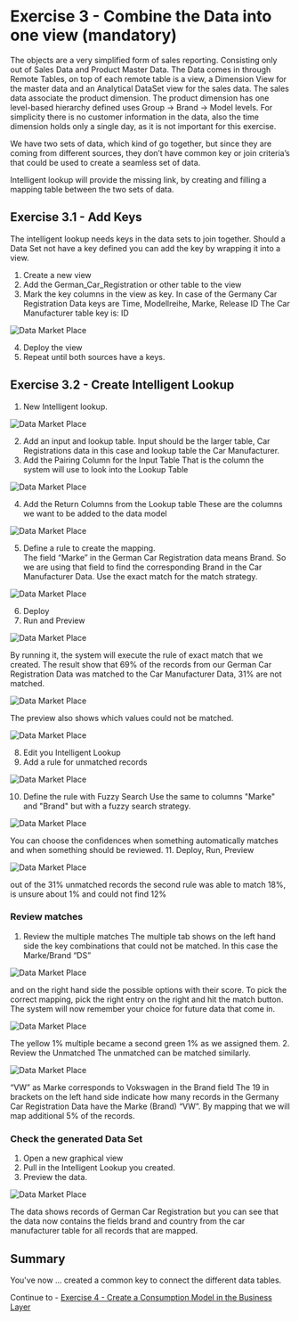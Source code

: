 # Exercise 3 - Combine the Data into one view (mandatory)

The objects are a very simplified form of sales reporting. Consisting only out of Sales Data and Product Master Data. The Data comes in through Remote Tables, on top of each remote table is a view, a Dimension View for the master data and an Analytical DataSet view for the sales data. The sales data associate the product dimension. The product dimension has one level-based hierarchy defined uses Group -> Brand -> Model levels. For simplicity there is no customer information in the data, also the time dimension holds only a single day, as it is not important for this exercise. 

We have two sets of data, which kind of go together, but since they are coming from different sources, they don’t have common key or join criteria’s that could be used to create a seamless set of data. 

Intelligent lookup will provide the missing link, by creating and filling a mapping table between the two sets of data. 

## Exercise 3.1 - Add Keys
The intelligent lookup needs keys in the data sets to join together. Should a Data Set not have a key defined you can add the key by wrapping it into a view. 
1.	Create a new view
2.	Add the German_Car_Registration or other table to the view
3.	Mark the key columns in the view as key. 
In case of the Germany Car Registration Data keys are Time, Modellreihe, Marke, Release ID
The Car Manufacturer table key is: ID

![Data Market Place](/exercises/ex2/images/Picture28.png)

4.	Deploy the view
5.	Repeat until both sources have a keys. 

## Exercise 3.2 - Create Intelligent Lookup

1.	New Intelligent lookup. 

![Data Market Place](/exercises/ex2/images/Picture29.png)

2.	Add an input and lookup table. Input should be the larger table, Car Registrations data in this case and lookup table the Car Manufacturer. 
3.	Add the Pairing Column for the Input Table
That is the column the system will use to look into the Lookup Table

![Data Market Place](/exercises/ex2/images/Picture29.png)

4.	Add the Return Columns from the Lookup table 
These are the columns we want to be added to the data model
 
![Data Market Place](/exercises/ex2/images/Picture30.png) 

5.	Define a rule to create the mapping.  
The field “Marke” in the German Car Registration data means Brand. So we are using that field to find the corresponding Brand in the Car Manufacturer Data. Use the exact match for the match strategy. 

![Data Market Place](/exercises/ex2/images/Picture31.png)
 
6.	Deploy 
7.	Run and Preview

![Data Market Place](/exercises/ex2/images/Picture32.png)

By running it, the system will execute the rule of exact match that we created. The result show that 69% of the records from our German Car Registration Data was matched to the Car Manufacturer Data, 31% are not matched. 

![Data Market Place](/exercises/ex2/images/Picture33.png)

The preview also shows which values could not be matched. 

![Data Market Place](/exercises/ex2/images/Picture34.png)
 
8.	Edit you Intelligent Lookup
9.	Add a rule for unmatched records

![Data Market Place](/exercises/ex2/images/Picture35.png)

10.	Define the rule with Fuzzy Search
Use the same to columns "Marke" and "Brand" but with a fuzzy search strategy. 

![Data Market Place](/exercises/ex2/images/Picture36.png)

You can choose the confidences when something automatically matches and when something should be reviewed. 
11.	Deploy, Run, Preview

![Data Market Place](/exercises/ex2/images/Picture37.png)

out of the 31% unmatched records the second rule was able to match 18%, is unsure about 1% and could not find 12%

### Review matches

1.	Review the multiple matches
The multiple tab shows on the left hand side the key combinations that could not be matched. In this case the Marke/Brand “DS”

![Data Market Place](/exercises/ex2/images/Picture38.png)

and on the right hand side the possible options with their score. 
To pick the correct mapping, pick the right entry on the right and hit the match button. The system will now remember your choice for future data that come in. 

![Data Market Place](/exercises/ex2/images/Picture39.png)

The yellow 1% multiple became a second green 1% as we assigned them. 
2.	Review the Unmatched 
The unmatched can be matched similarly. 

![Data Market Place](/exercises/ex2/images/Picture40.png)
 
“VW” as Marke corresponds to Vokswagen in the Brand field 
The 19 in brackets on the left hand side indicate how many records in the Germany Car Registration Data have the Marke (Brand) “VW”. By mapping that we will map additional 5% of the records.
  
### Check the generated Data Set

1.	Open a new graphical view 
2.	Pull in the Intelligent Lookup you created. 
3.	Preview the data. 

![Data Market Place](/exercises/ex2/images/Picture41.png)
 
The data shows records of German Car Registration but you can see that the data now contains the fields brand and country from the car manufacturer table for all records that are mapped. 

## Summary

You've now ...
created a common key to connect the different data tables.

Continue to - [Exercise 4 - Create a Consumption Model in the Business Layer](../ex4/README.md)
